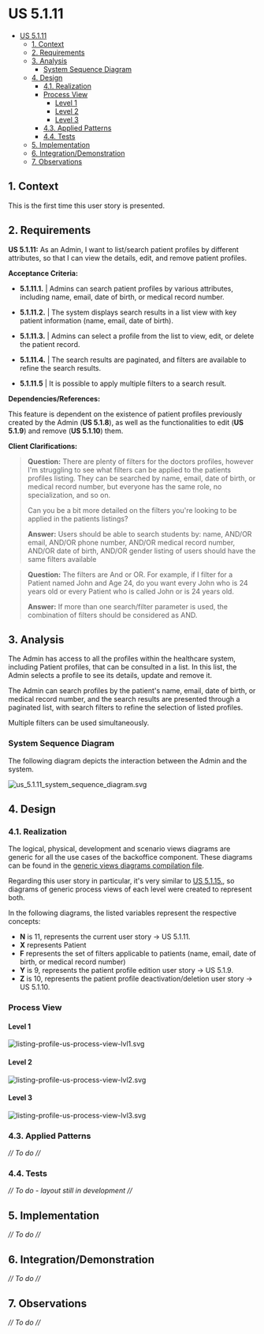 # US 5.1.11

<!-- TOC -->
* [US 5.1.11](#us-5111)
  * [1. Context](#1-context)
  * [2. Requirements](#2-requirements)
  * [3. Analysis](#3-analysis)
    * [System Sequence Diagram](#system-sequence-diagram)
  * [4. Design](#4-design)
    * [4.1. Realization](#41-realization)
    * [Process View](#process-view)
      * [Level 1](#level-1)
      * [Level 2](#level-2)
      * [Level 3](#level-3)
    * [4.3. Applied Patterns](#43-applied-patterns)
    * [4.4. Tests](#44-tests)
  * [5. Implementation](#5-implementation)
  * [6. Integration/Demonstration](#6-integrationdemonstration)
  * [7. Observations](#7-observations)
<!-- TOC -->


## 1. Context

This is the first time this user story is presented.

## 2. Requirements

**US 5.1.11:** As an Admin, I want to list/search patient profiles by different attributes, so that I can view the details, edit, and remove patient profiles.

**Acceptance Criteria:**

- **5.1.11.1.** | Admins can search patient profiles by various attributes, including name, email, date of birth, or medical record number.

- **5.1.11.2.** | The system displays search results in a list view with key patient information (name, email, date of birth).

- **5.1.11.3.** | Admins can select a profile from the list to view, edit, or delete the patient record.

- **5.1.11.4.** | The search results are paginated, and filters are available to refine the search results.

- **5.1.11.5** | It is possible to apply multiple filters to a search result.

**Dependencies/References:**

This feature is dependent on the existence of patient profiles previously created by the Admin (**US 5.1.8**), as well as the functionalities
to edit (**US 5.1.9**) and remove (**US 5.1.10**) them.

**Client Clarifications:**

> **Question:** There are plenty of filters for the doctors profiles, however I'm struggling to see what filters can be 
> applied to the patients profiles listing. They can be searched by name, email, date of birth, or medical record number,
> but everyone has the same role, no specialization, and so on.
>
> Can you be a bit more detailed on the filters you're looking to be applied in the patients listings?
>
> **Answer:** Users should be able to search students by: name, AND/OR email, AND/OR phone number, AND/OR medical record
> number, AND/OR date of birth, AND/OR gender listing of users should have the same filters available


> **Question:** The filters are And or OR. For example, if I filter for a Patient named John and Age 24, do you want every
> John who is 24 years old or every Patient who is called John or is 24 years old.
>
> **Answer:** If more than one search/filter parameter is used, the combination of filters should be considered as AND.


## 3. Analysis

The Admin has access to all the profiles within the healthcare system, including Patient profiles, that can be consulted in
a list. In this list, the Admin selects a profile to see its details, update and remove it.

The Admin can search profiles by the patient's name, email, date of birth, or medical record number, and the search results
are presented through a paginated list, with search filters to refine the selection of listed profiles.

Multiple filters can be used simultaneously.

### System Sequence Diagram

The following diagram depicts the interaction between the Admin and the system.

![us_5.1.11_system_sequence_diagram.svg](diagrams/SSD/us_5.1.11_system_sequence_diagram.svg)

## 4. Design
### 4.1. Realization

The logical, physical, development and scenario views diagrams are generic for all the use cases of the backoffice component.
These diagrams can be found in the [generic views diagrams compilation file](../../team-decisions/views/general-views.md).

Regarding this user story in particular, it's very similar to [US 5.1.15.](../us-5.1.15/readme.md), so diagrams of generic
process views of each level were created to represent both.

In the following diagrams, the listed variables represent the respective concepts:

* **N** is 11, represents the current user story -> US 5.1.11.
* **X** represents Patient
* **F** represents the set of filters applicable to patients (name, email, date of birth, or medical record number)
* **Y** is 9, represents the patient profile edition user story -> US 5.1.9.
* **Z** is 10, represents the patient profile deactivation/deletion user story -> US 5.1.10.

### Process View

#### Level 1

![listing-profile-us-process-view-lvl1.svg](../../team-decisions/views/general-process-view-diagrams/listing-profiles/Level-1/listing-profile-us-process-view-lvl1.svg)

#### Level 2

![listing-profile-us-process-view-lvl2.svg](../../team-decisions/views/general-process-view-diagrams/listing-profiles/Level-2/listing-profile-us-process-view-lvl2.svg)

#### Level 3

![listing-profile-us-process-view-lvl3.svg](../../team-decisions/views/general-process-view-diagrams/listing-profiles/Level-3/listing-profile-us-process-view-lvl3.svg)

### 4.3. Applied Patterns

_// To do //_

### 4.4. Tests

_// To do - layout still in development //_

## 5. Implementation

_// To do //_

## 6. Integration/Demonstration

_// To do //_

## 7. Observations

_// To do //_